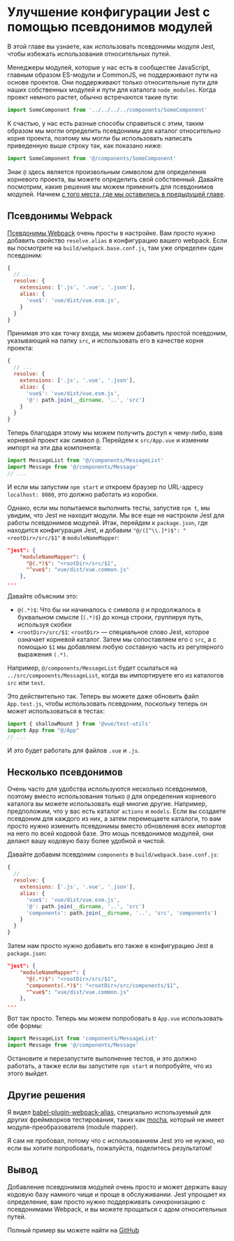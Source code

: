 # Улучшение конфигурации Jest с помощью псевдонимов модулей

В этой главе вы узнаете, как использовать псевдонимы модуля Jest, чтобы избежать использования относительных путей.

Менеджеры модулей, которые у нас есть в сообществе JavaScript, главным образом ES-модули и CommonJS, не поддерживают пути на основе проектов. Они поддерживают только относительные пути для наших собственных модулей и пути для каталога `node_modules`. Когда проект немного растет, обычно встречаются такие пути:

```javascript
import SomeComponent from '../../../../components/SomeComponent'
```

К счастью, у нас есть разные способы справиться с этим, таким образом мы могли определить псевдонимы для каталог относительно корня проекта, поэтому мы могли бы использовать написать приведенную выше строку так, как показано ниже:

```javascript
import SomeComponent from '@/components/SomeComponent'
```

Знак `@` здесь является произвольным символом для определения корневого проекта, вы можете определить свой собственный. Давайте посмотрим, какие решения мы можем применить для псевдонимов модулей. Начнем [с того места, где мы оставились в предыдущей главе](https://github.com/alexjoverm/vue-testing-series/tree/test-slots).

## Псевдонимы Webpack

[Псевдонимы Webpack](https://webpack.js.org/configuration/resolve/#resolve-alias) очень просты в настройке. Вам просто нужно добавить свойство `resolve.alias` в конфигурацию вашего webpack. Если вы посмотрите на `build/webpack.base.conf.js`, там уже определен один псевдоним:

```javascript
{
  // ...
  resolve: {
    extensions: ['.js', '.vue', '.json'],
    alias: {
      'vue$': 'vue/dist/vue.esm.js',
    }
  }
}
```

Принимая это как точку входа, мы можем добавить простой псевдоним, указывающий на папку `src`, и использовать его в качестве корня проекта:

```javascript
{
  // ...
  resolve: {
    extensions: ['.js', '.vue', '.json'],
    alias: {
      'vue$': 'vue/dist/vue.esm.js',
      '@': path.join(__dirname, '..', 'src')
    }
  }
}
```

Теперь благодаря этому мы можем получить доступ к чему-либо, взяв корневой проект как символ `@`. Перейдем к `src/App.vue` и изменим импорт на эти два компонента:

```javascript
import MessageList from '@/components/MessageList'
import Message from '@/components/Message'
// ...
```

И если мы запустим `npm start` и откроем браузер по URL-адресу `localhost: 8080`, это должно работать из коробки.

Однако, если мы попытаемся выполнить тесты, запустив `npm t`, мы увидим, что Jest не находит модули. Мы все еще не настроили Jest для работы псевдонимов модулей. Итак, перейдем к `package.json`, где находится конфигурация Jest, и добавим `"@/([^\\.]*)$": "<rootDir>/src/$1"` в `moduleNameMapper`:

```json
"jest": {
    "moduleNameMapper": {
      "@(.*)$": "<rootDir>/src/$1",
      "^vue$": "vue/dist/vue.common.js"
    },
...
```

Давайте объясним это:

- `@(.*)$`: Что бы ни начиналось с символа `@` и продолжалось в буквальном смысле (`(.*)$`) до конца строки, группируя путь, используя скобки
- `<rootDir>/src/$1`: `<rootDir>` — специальное слово Jest, которое означает корневой каталог. Затем мы сопоставляем его с `src`, а с помощью `$1` мы добавляем любую составную часть из регулярного выражения `(.*)`.

Например, `@/components/MessageList` будет ссылаться на `../src/components/MessageList`, когда вы импортируете его из каталогов `src` или `test`.

Это действительно так. Теперь вы можете даже обновить файл `App.test.js`, чтобы использовать псевдоним, поскольку теперь он может использоваться в тестах:

```javascript
import { shallowMount } from '@vue/test-utils'
import App from "@/App"
// ...
```

И это будет работать для файлов `.vue` и `.js`.

## Несколько псевдонимов

Очень часто для удобства используются несколько псевдонимов, поэтому вместо использования только `@` для определения корневого каталога вы можете использовать ещё многие другие. Например, предположим, что у вас есть каталог `actions` и `models`. Если вы создаете псевдоним для каждого из них, а затем перемещаете каталоги, то вам просто нужно изменить псевдонимы вместо обновления всех импортов на него по всей кодовой базе. Это мощь псевдонимов модулей, они делают вашу кодовую базу более удобной и чистой.

Давайте добавим псевдоним `components` в `build/webpack.base.conf.js`:

```javascript
{
  // ...
  resolve: {
    extensions: ['.js', '.vue', '.json'],
    alias: {
      'vue$': 'vue/dist/vue.esm.js',
      '@': path.join(__dirname, '..', 'src')
      'components': path.join(__dirname, '..', 'src', 'components')
    }
  }
}
```

Затем нам просто нужно добавить его также в конфигурацию Jest в `package.json`:

```json
"jest": {
    "moduleNameMapper": {
      "@(.*)$": "<rootDir>/src/$1",
      "components(.*)$": "<rootDir>/src/components/$1",
      "^vue$": "vue/dist/vue.common.js"
    },
...
```

Вот так просто. Теперь мы можем попробовать в `App.vue` использовать обе формы:

```javascript
import MessageList from 'components/MessageList'
import Message from '@/components/Message'
```

Остановите и перезапустите выполнение тестов, и это должно работать, а также если вы запустите `npm start` и попробуйте, что из этого выйдет.

## Другие решения

Я видел [babel-plugin-webpack-alias](https://github.com/trayio/babel-plugin-webpack-alias), специально используемый для других фреймворков тестирования, таких как [mocha](https://mochajs.org/), который не имеет модуля-преобразователя (module mapper).

Я сам не пробовал, потому что с использованием Jest это не нужно, но если вы хотите попробовать, пожалуйста, поделитесь результатом!

## Вывод

Добавление псевдонимов модулей очень просто и может держать вашу кодовую базу намного чище и проще в обслуживании. Jest упрощает их определение, вам просто нужно поддерживать синхронизацию с псевдонимами Webpack, и вы можете прощаться с адом относительных путей.


Полный пример вы можете найти на [GitHub](https://github.com/alexjoverm/vue-testing-series/tree/Enhance-Jest-configuration-with-Module-Aliases)


